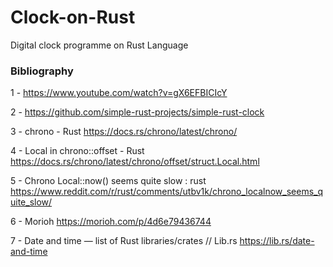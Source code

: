 # Clock-on-Rust
Digital clock programme on Rust Language


### Bibliography


1 - https://www.youtube.com/watch?v=gX6EFBICIcY

2 - https://github.com/simple-rust-projects/simple-rust-clock

3 - chrono - Rust
    https://docs.rs/chrono/latest/chrono/

4 - Local in chrono::offset - Rust
    https://docs.rs/chrono/latest/chrono/offset/struct.Local.html

5 - Chrono Local::now() seems quite slow : rust
    https://www.reddit.com/r/rust/comments/utbv1k/chrono_localnow_seems_quite_slow/

6 - Morioh
    https://morioh.com/p/4d6e79436744

7 - Date and time — list of Rust libraries/crates // Lib.rs
    https://lib.rs/date-and-time
